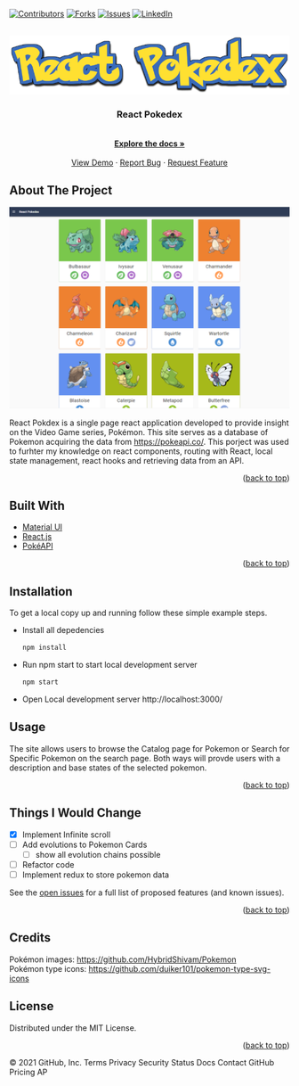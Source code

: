 <div id="top"></div>
<!--
*** Thanks for checking out the Best-README-Template. If you have a suggestion
*** that would make this better, please fork the repo and create a pull request
*** or simply open an issue with the tag "enhancement".
*** Don't forget to give the project a star!
*** Thanks again! Now go create something AMAZING! :D
-->



<!-- PROJECT SHIELDS -->
<!--
*** I'm using markdown "reference style" links for readability.
*** Reference links are enclosed in brackets [ ] instead of parentheses ( ).
*** See the bottom of this document for the declaration of the reference variables
*** for contributors-url, forks-url, etc. This is an optional, concise syntax you may use.
*** https://www.markdownguide.org/basic-syntax/#reference-style-links
-->
[![Contributors][contributors-shield]][contributors-url]
[![Forks][forks-shield]][forks-url]
[![Issues][issues-shield]][issues-url]
[![LinkedIn][linkedin-shield]][linkedin-url]



<!-- PROJECT LOGO -->
<br />
<div align="center">
  <a href="https://github.com/TavisHix/react-pokedex">
    <img src="src/images/logo/React-Pokedex (2).png" alt="Logo">
  </a>

<h3 align="center">React Pokedex</h3>

  <p align="center">
    <br />
    <a href="https://github.com/TavisHix/react-pokedex"><strong>Explore the docs »</strong></a>
    <br />
    <br />
    <a href="https://github.com/TavisHix/react-pokedex">View Demo</a>
    ·
    <a href="https://github.com/TavisHix/react-pokedex/issues">Report Bug</a>
    ·
    <a href="https://github.com/TavisHix/react-pokedex/issues">Request Feature</a>
  </p>
</div>



<!-- ABOUT THE PROJECT -->
## About The Project

[![Product Name Screen Shot][product-screenshot]](https://example.com)

React Pokdex is a single page react application developed to provide insight on the Video Game series, Pokémon. This site serves as a database of Pokemon acquiring the data from https://pokeapi.co/. This porject was used to furhter my knowledge on react components, routing with React, local state management, react hooks and retrieving data from an API.
<p align="right">(<a href="#top">back to top</a>)</p>



## Built With

* [Material UI](https://mui.com)
* [React.js](https://reactjs.org/)
* [PokéAPI](https://pokeapi.co/)

<p align="right">(<a href="#top">back to top</a>)</p>



<!-- Installation -->
## Installation

To get a local copy up and running follow these simple example steps.

* Install all depedencies
  ```sh
  npm install
  ```
* Run npm start to start local development server
  ```sh
  npm start
  ```
* Open Local development server http://localhost:3000/

<!-- USAGE EXAMPLES -->
## Usage

The site allows users to browse the Catalog page for Pokemon or Search for Specific Pokemon on the search page. Both ways will provde users with a description and base states of the selected pokemon.

<p align="right">(<a href="#top">back to top</a>)</p>



<!-- ROADMAP -->
## Things I Would Change

- [x] Implement Infinite scroll
- [ ] Add evolutions to Pokemon Cards
    - [ ] show all evolution chains possible
- [ ] Refactor code
- [ ] Implement redux to store pokemon data

See the [open issues](https://github.com/TavisHix/react-pokedex/issues) for a full list of proposed features (and known issues).

<p align="right">(<a href="#top">back to top</a>)</p>


<!-- Credits -->
## Credits
Pokémon images: https://github.com/HybridShivam/Pokemon <br/>
Pokémon type icons: https://github.com/duiker101/pokemon-type-svg-icons

<!-- LICENSE -->
## License

Distributed under the MIT License.

<p align="right">(<a href="#top">back to top</a>)</p>



<!-- MARKDOWN LINKS & IMAGES -->
<!-- https://www.markdownguide.org/basic-syntax/#reference-style-links -->
[contributors-shield]: https://img.shields.io/github/contributors/TavisHix/react-pokedex.svg?style=for-the-badge
[contributors-url]: https://github.com/TavisHix/react-pokedex/graphs/contributors
[forks-shield]: https://img.shields.io/github/forks/TavisHix/react-pokedex.svg?style=for-the-badge
[forks-url]: https://github.com/TavisHix/react-pokedex/network/members
[issues-shield]: https://img.shields.io/github/issues/TavisHix/react-pokedex.svg?style=for-the-badge
[issues-url]: https://github.com/TavisHix/react-pokedex/issues
[linkedin-shield]: https://img.shields.io/badge/-LinkedIn-black.svg?style=for-the-badge&logo=linkedin&colorB=555
[linkedin-url]: https://linkedin.com/in/linkedin_username
[product-screenshot]: src/images/logo/siteImage.PNG
© 2021 GitHub, Inc.
Terms
Privacy
Security
Status
Docs
Contact GitHub
Pricing
AP
   
